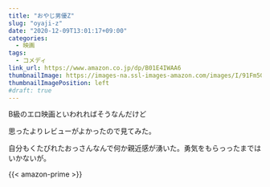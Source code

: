```yaml
---
title: "おやじ男優Z"
slug: "oyaji-z"
date: "2020-12-09T13:01:17+09:00"
categories:
  - 映画
tags:
  - コメディ
link_url: https://www.amazon.co.jp/dp/B01E4IWAA6
thumbnailImage: https://images-na.ssl-images-amazon.com/images/I/91Fm5GIynnL._SX300_.jpg
thumbnailImagePosition: left
#draft: true
---
```

B級のエロ映画といわれればそうなんだけど
<!--more-->
思ったよりレビューがよかったので見てみた。

自分もくたびれたおっさんなんで何か親近感が湧いた。勇気をもらっったまではいかないが。

{{< amazon-prime >}}
